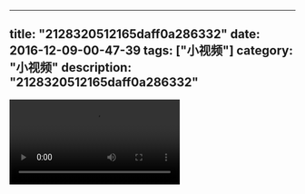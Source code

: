 
---
title: "2128320512165daff0a286332"
date: 2016-12-09-00-47-39
tags: ["小视频"]
category: "小视频"
description: "2128320512165daff0a286332"
---
<video src="http://ohtsqip0g.bkt.clouddn.com/2128320512165daff0a286332.mp4" controls="controls"></video>
